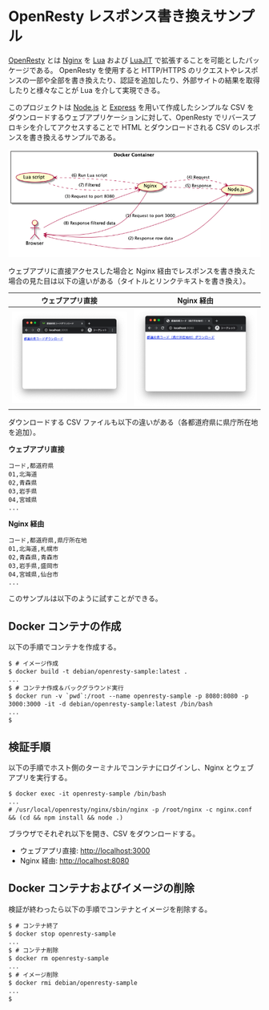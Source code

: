 # OpenResty レスポンス書き換えサンプル

[OpenResty](https://openresty.org/) とは [Nginx](https://nginx.org/) を [Lua](https://www.lua.org/) および [LuaJIT](https://luajit.org/) で拡張することを可能としたパッケージである。
OpenResty を使用すると HTTP/HTTPS のリクエストやレスポンスの一部や全部を書き換えたり、認証を追加したり、外部サイトの結果を取得したりと様々なことが Lua を介して実現できる。

このプロジェクトは [Node.js](https://nodejs.org/) と [Express](https://expressjs.com/) を用いて作成したシンプルな CSV をダウンロードするウェブアプリケーションに対して、OpenResty でリバースプロキシを介してアクセスすることで HTML とダウンロードされる CSV のレスポンスを書き換えるサンプルである。

![Overall View](img/overall.png)

ウェブアプリに直接アクセスした場合と Nginx 経由でレスポンスを書き換えた場合の見た目は以下の違いがある（タイトルとリンクテキストを書き換え）。

|ウェブアプリ直接|Nginx 経由|
|:--------------:|:--------:|
|![直接アクセス](img/direct.png)|![Nginx 経由](img/via-nginx.png)

ダウンロードする CSV ファイルも以下の違いがある（各都道府県に県庁所在地を追加）。

**ウェブアプリ直接**

```csv
コード,都道府県
01,北海道
02,青森県
03,岩手県
04,宮城県
...
```

**Nginx 経由**

```csv
コード,都道府県,県庁所在地
01,北海道,札幌市
02,青森県,青森市
03,岩手県,盛岡市
04,宮城県,仙台市
...
```

このサンプルは以下のように試すことができる。

## Docker コンテナの作成

以下の手順でコンテナを作成する。

```shell-session
$ # イメージ作成
$ docker build -t debian/openresty-sample:latest .
...
$ # コンテナ作成＆バックグラウンド実行
$ docker run -v `pwd`:/root --name openresty-sample -p 8080:8080 -p 3000:3000 -it -d debian/openresty-sample:latest /bin/bash
...
$
```

## 検証手順

以下の手順でホスト側のターミナルでコンテナにログインし、Nginx とウェブアプリを実行する。

```shell-session
$ docker exec -it openresty-sample /bin/bash
...
# /usr/local/openresty/nginx/sbin/nginx -p /root/nginx -c nginx.conf && (cd && npm install && node .)
```

ブラウザでそれぞれ以下を開き、CSV をダウンロードする。

- ウェブアプリ直接: <http://localhost:3000>
- Nginx 経由: <http://localhost:8080>

## Docker コンテナおよびイメージの削除

検証が終わったら以下の手順でコンテナとイメージを削除する。

```shell-session
$ # コンテナ終了
$ docker stop openresty-sample
...
$ # コンテナ削除
$ docker rm openresty-sample
...
$ # イメージ削除
$ docker rmi debian/openresty-sample
...
$
```
